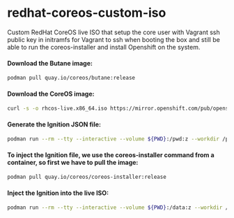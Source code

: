 # redhat-coreos-custom-iso

Custom RedHat CoreOS live ISO that setup the core user with Vagrant ssh public key in initramfs for Vagrant to ssh when booting the box and still be able to run the coreos-installer and install Openshift on the system.

#### Download the Butane image:
```sh
podman pull quay.io/coreos/butane:release
```

#### Download the CoreOS image:
```sh
curl -s -o rhcos-live.x86_64.iso https://mirror.openshift.com/pub/openshift-v4/dependencies/rhcos/4.9/4.9.0/rhcos-live.x86_64.iso
```

#### Generate the Ignition JSON file:
```sh
podman run --rm --tty --interactive --volume ${PWD}:/pwd:z --workdir /pwd  quay.io/coreos/butane:release --pretty --strict --raw ./live.bu > ./live.ign
```

#### To inject the Ignition file, we use the coreos-installer command from a container, so first we have to pull the image:
```sh
podman pull quay.io/coreos/coreos-installer:release
```

#### Inject the Ignition into the live ISO:
```sh
podman run --rm --tty --interactive --volume ${PWD}:/data:z --workdir /data quay.io/coreos/coreos-installer:release iso ignition embed -i ./live.ign ./rhcos-live.x86_64.iso
```

